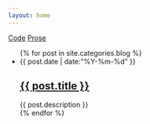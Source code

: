 ```yaml
---
layout: home
---
```


<div class="index-content blog">
    <div class="section">
        <div class="cate-bar">
          <!--<a href="{{ site.myblog.linkedin }}"><i class="icon-linkedin-sign icon-large"></i><span> Profile</span></a>-->
          <a href="{{ site.myblog.github }}"><i class="icon-github icon-large"></i><span> Code</span></a>
          <a class="hide-phone" href="http://prose.io/#{{ site.myblog.gpname }}/{{ site.myblog.gpname }}.github.io" target="_blank"><i class="icon-edit-sign icon-large"></i><span> Prose</span></a>
        </div>
        <ul class="artical-list">
        {% for post in site.categories.blog %}
            <li><div class="title-date">{{ post.date | date:"%Y-%m-%d" }}</div>
                <h2><a href="{{ post.url }}">{{ post.title }}</a></h2>
                <div class="title-desc">{{ post.description }}</div>
            </li>
        {% endfor %}
        </ul>
    </div>
    <script>
      $(function() {
        function geturl() {
          var all = [ {{ site.myblog.coverimgs }} ];
          return all[Math.floor((Math.random()*all.length))];
        }
        $('div.aside').css('background-image', geturl());
        $('div#avatar').transition({ scale: 2.5 }).transition({ opacity: 1, scale: 1 }, 800, 'ease');
      });
    </script>
    <div class="aside">
      <div id="avatar" class="avatar circle" style="width: 150px; height: 150px; position: absolute; right: -75px; top: 75px; opacity: 0;">
        <div class="center circle" style="margin-top: 4px; height: 142px; width: 142px; background-image: url('https://secure.gravatar.com/avatar/{{ site.myblog.gavatar }}?s=142')"></div>
      </div>
    </div>
</div>
